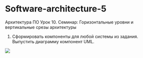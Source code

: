 # Software-architecture-5
Архитектура ПО Урок 10. Семинар: Горизонтальные уровни и вертикальные срезы архитектуры

1. Сформировать компоненты для любой системы из задания. Выпустить диаграмму компонент UML.


![](UML.png)

